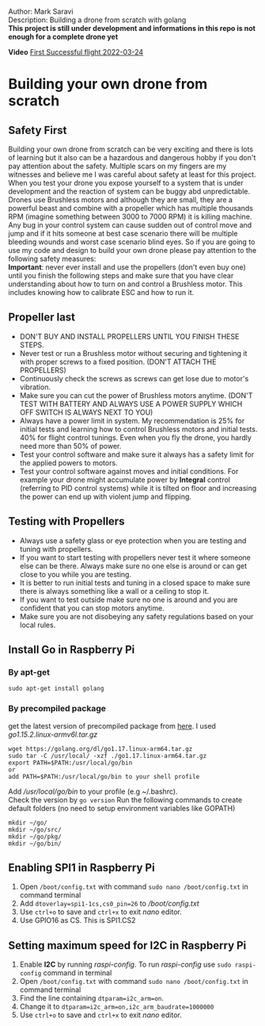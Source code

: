 Author: Mark Saravi  
Description: Building a drone from scratch with golang  
**This project is still under development and informations in this repo is not enough for a complete drone yet**

**Video** [First Successful flight 2022-03-24](https://youtu.be/BWwzsjJLGSs)

# Building your own drone from scratch

## Safety First

Building your own drone from scratch can be very exciting and there is lots of learning but it also can be a hazardous and dangerous hobby if you don't pay attention about the safety. Multiple scars on my fingers are my witnesses and believe me I was careful about safety at least for this project.  
When you test your drone you expose yourself to a system that is under development and the reaction of system can be buggy abd unpredictable. Drones use Brushless motors and although they are small, they are a powerful beast and combine with a propeller which has multiple thousands RPM (imagine something between 3000 to 7000 RPM) it is killing machine. Any bug in your control system can cause sudden out of control move and jump and if it hits someone at best case scenario there will be multiple bleeding wounds and worst case scenario blind eyes. So if you are going to use my code and design to build your own drone please pay attention to the following safety measures:  
**Important**:  never ever install and use the propellers (don't even buy one) until you finish the following steps and
make sure that you have clear understanding about how to turn on and control a Brushless motor. This includes knowing how to calibrate ESC and how to run it. 

## Propeller last
- DON'T BUY AND INSTALL PROPELLERS UNTIL YOU FINISH THESE STEPS.
- Never test or run a Brushless motor without securing and tightening it with proper screws to a fixed position. (DON'T ATTACH THE PROPELLERS)
- Continuously check the screws as screws can get lose due to motor's vibration.
- Make sure you can cut the power of Brushless motors anytime. (DON'T TEST WITH BATTERY AND ALWAYS USE A POWER SUPPLY WHICH OFF SWITCH IS ALWAYS NEXT TO YOU)  
- Always have a power limit in system. My recommendation is 25% for initial tests and learning how to control Brushless motors and initial tests. 40% for flight control tunings. Even when you fly the drone, you hardly need more than 50% of power.
- Test your control software and make sure it always has a safety limit for the applied powers to motors.
- Test your control software against moves and initial conditions. For example your drone might accumulate power by **Integral** control (referring to PID control systems) while it is tilted on floor and increasing the power can end up with violent jump and flipping.  

## Testing with Propellers
- Always use a safety glass or eye protection when you are testing and tuning with propellers.
- If you want to start testing with propellers never test it where someone else can be there. Always make sure no one else is around or can get close to you while you are testing.
- It is better to run initial tests and tuning in a closed space to make sure there is always something like a wall or a ceiling to stop it.
- If you want to test outside make sure no one is around and you are confident that you can stop motors anytime.
- Make sure you are not disobeying any safety regulations based on your local rules.
 

## Install Go in Raspberry Pi

### By apt-get
`sudo apt-get install golang`  

### By precompiled package

get the latest version of precompiled package from [here](https://golang.org/dl/). I used *go1.15.2.linux-armv6l.tar.gz*  
```
wget https://golang.org/dl/go1.17.linux-arm64.tar.gz  
sudo tar -C /usr/local/ -xzf ./go1.17.linux-arm64.tar.gz   
export PATH=$PATH:/usr/local/go/bin
or
add PATH=$PATH:/usr/local/go/bin to your shell profile
```
Add */usr/local/go/bin* to your profile (e.g ~/.bashrc).  
Check the version by `go version`
Run the following commands to create default folders (no need to setup environment variables like GOPATH)
```
mkdir ~/go/
mkdir ~/go/src/
mkdir ~/go/pkg/
mkdir ~/go/bin/
```
## Enabling SPI1 in Raspberry Pi
1. Open `/boot/config.txt` with command `sudo nano /boot/config.txt` in command terminal
2. Add `dtoverlay=spi1-1cs,cs0_pin=26` to */boot/config.txt*
3. Use `ctrl+o` to save and `ctrl+x` to exit *nano* editor.
4. Use GPIO16 as CS. This is SPI1.CS2

## Setting maximum speed for I2C in Raspberry Pi
1. Enable **I2C** by running *raspi-config*. To run *raspi-config* use `sudo raspi-config` command in terminal
2. Open `/boot/config.txt` with command `sudo nano /boot/config.txt` in command terminal
3. Find the line containing `dtparam=i2c_arm=on`.
4. Change it to `dtparam=i2c_arm=on,i2c_arm_baudrate=1000000`
5. Use `ctrl+o` to save and `ctrl+x` to exit *nano* editor.
